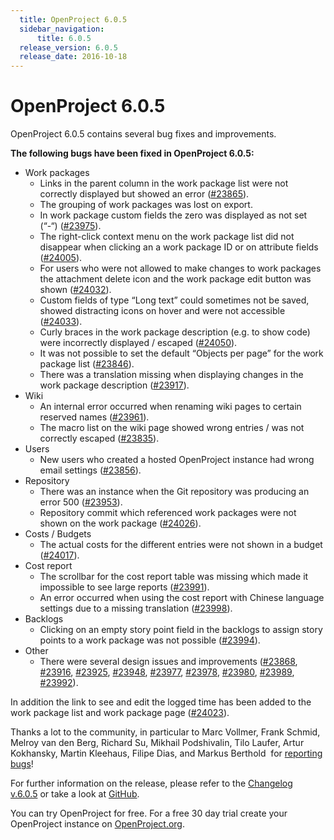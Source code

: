```yaml
---
  title: OpenProject 6.0.5
  sidebar_navigation:
      title: 6.0.5
  release_version: 6.0.5
  release_date: 2016-10-18
---
```



# OpenProject 6.0.5

OpenProject 6.0.5 contains several bug fixes and improvements.

**The following bugs have been fixed in OpenProject 6.0.5:**

  - Work packages
      - Links in the parent column in the work package list were not
        correctly displayed but showed an error
        ([\#23865](https://community.openproject.com/work_packages/23865/activity)).
      - The grouping of work packages was lost on export.
      - In work package custom fields the zero was displayed as not set
        (“-“)
        ([\#23975](https://community.openproject.com/work_packages/23975/activity)).
      - The right-click context menu on the work package list did not
        disappear when clicking an a work package ID or on attribute
        fields
        ([\#24005](https://community.openproject.com/work_packages/24005/activity)).
      - For users who were not allowed to make changes to work packages
        the attachment delete icon and the work package edit button was
        shown
        ([\#24032](https://community.openproject.com/work_packages/24032/activity)).
      - Custom fields of type “Long text” could sometimes not be saved,
        showed distracting icons on hover and were not accessible
        ([\#24033](https://community.openproject.com/work_packages/24033/activity)).
      - Curly braces in the work package description (e.g. to show code)
        were incorrectly displayed / escaped
        ([\#24050](https://community.openproject.com/work_packages/24050/activity)).
      - It was not possible to set the default “Objects per page” for
        the work package list
        ([\#23846](https://community.openproject.com/work_packages/23846/activity)).
      - There was a translation missing when displaying changes in the
        work package description
        ([\#23917](https://community.openproject.com/work_packages/23917/activity)).
  - <span class="explanatory-dictionary-highlight" data-definition="explanatory-dictionary-definition-8">Wiki</span>
      - An internal error occurred when renaming wiki pages to certain
        reserved names
        ([\#23961](https://community.openproject.com/work_packages/23961/activity)).
      - The macro list on the wiki page showed wrong entries / was not
        correctly escaped
        ([\#23835](https://community.openproject.com/work_packages/23835/activity)).
  - Users
      - New users who created a hosted OpenProject instance had wrong
        email settings
        ([\#23856](https://community.openproject.com/work_packages/23856/activity)).
  - <span class="explanatory-dictionary-highlight" data-definition="explanatory-dictionary-definition-37">Repository</span>
      - There was an instance when the Git repository was producing an
        error 500
        ([\#23953](https://community.openproject.com/work_packages/23953/activity)).
      - <span class="explanatory-dictionary-highlight" data-definition="explanatory-dictionary-definition-37">Repository</span>
        commit which referenced work packages were not shown on the work
        package
        ([\#24026](https://community.openproject.com/work_packages/24026/activity)).
  - Costs / Budgets
      - The actual costs for the different entries were not shown in a
        budget
        ([\#24017](https://community.openproject.com/work_packages/24017/activity)).
  - Cost report
      - The scrollbar for the cost report table was missing which made
        it impossible to see large reports
        ([\#23991](https://community.openproject.com/work_packages/23991/activity)).
      - An error occurred when using the cost report with Chinese
        language settings due to a missing translation
        ([\#23998](https://community.openproject.com/work_packages/23998/activity)).
  - <span class="explanatory-dictionary-highlight" data-definition="explanatory-dictionary-definition-92">Backlogs</span>
      - Clicking on an empty story point field in the backlogs to assign
        story points to a work package was not possible
        ([\#23994](https://community.openproject.com/work_packages/23994/activity)).
  - Other
      - There were several design issues and improvements
        ([\#23868](https://community.openproject.com/work_packages/23868/activity),
        [\#23916](https://community.openproject.com/work_packages/23916/activity),
        [\#23925](https://community.openproject.com/work_packages/23925/activity),
        [\#23948](https://community.openproject.com/work_packages/23948/activity),
        [\#23977](https://community.openproject.com/work_packages/23977/activity),
        [\#23978](https://community.openproject.com/work_packages/23978/activity),
        [\#23980](https://community.openproject.com/work_packages/23980/activity),
        [\#23989](https://community.openproject.com/work_packages/23989/activity),
        [\#23992](https://community.openproject.com/work_packages/23992/activity)).

In addition the link to see and edit the logged time has been added to
the work package list and work package page
([\#24023](https://community.openproject.com/work_packages/24023/activity)).

Thanks a lot to the community, in particular to Marc Vollmer, Frank
Schmid, Melroy van den Berg, Richard Su, Mikhail Podshivalin, Tilo
Laufer, Artur Kokhansky, Martin Kleehaus, Filipe Dias, and Markus
Berthold  for [reporting
bugs](https://www.openproject.org/development/report-a-bug/)\!

For further information on the release, please refer to the [Changelog
v.6.0.5](https://community.openproject.com/versions/817) or take a look
at [GitHub](https://github.com/opf/openproject/tree/v6.0.5).

You can try OpenProject for free. For a free 30 day trial create your
OpenProject instance on [OpenProject.org](https://openproject.org/).


